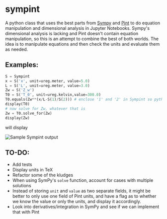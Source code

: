 # sympint
A python class that uses the best parts from [Sympy](https://github.com/sympy/sympy) and [Pint](https://github.com/hgrecco/pint) to do equation manipulation and dimensional analysis in Jupyter Notebooks.  Sympy's dimensional analysis is lacking and Pint doesn't contain equation manipulation, so this is an attempt to combine the best of both worlds.  The idea is to manipulate equations and then check the units and evaluate them as needed.

## Examples:
```python
S = Sympint
x = S('x', unit=ureg.meter, value=5.0)
L = S('L', unit=ureg.meter, value=3.0)
Zw = S('Z_w')
T0 = S('T_0', unit=ureg.kelvin,value=300.0)
T0.equals(Zw**(x/L-S(1)/S(2))) # enclose '1' and '2' in Sympint so python doesn't evaluate them 1/2 as 0.5
display(T0)
# now solve for Zw, whatever that is
Zw = T0.solve_for(Zw)
display(Zw)
```

will display

![Sample Sympint output](https://raw.githubusercontent.com/AndrewChap/sympint/master/images/sympint.png)

## TO-DO:
* Add tests
* Display units in TeX
* Refactor some of the kludges
* When using SymPy's `solve` function, account for cases with multiple solutions
* Instead of storing `unit` and `value` as two separate fields, it might be better to only use one field of Pint units, and have a flag as to whether we know the value or only the units, and display it accordingly.
* Look into derivatives/integration in SymPy and see if we can implement that with Pint
